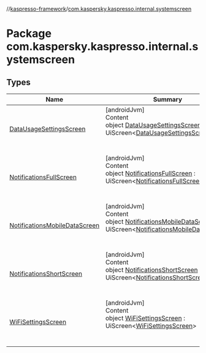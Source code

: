 //[kaspresso-framework](../index.md)/[com.kaspersky.kaspresso.internal.systemscreen](index.md)



# Package com.kaspersky.kaspresso.internal.systemscreen  


## Types  
  
|  Name|  Summary| 
|---|---|
| [DataUsageSettingsScreen](-data-usage-settings-screen/index.md)| [androidJvm]  <br>Content  <br>object [DataUsageSettingsScreen](-data-usage-settings-screen/index.md) : UiScreen<[DataUsageSettingsScreen](-data-usage-settings-screen/index.md)>   <br><br><br>
| [NotificationsFullScreen](-notifications-full-screen/index.md)| [androidJvm]  <br>Content  <br>object [NotificationsFullScreen](-notifications-full-screen/index.md) : UiScreen<[NotificationsFullScreen](-notifications-full-screen/index.md)>   <br><br><br>
| [NotificationsMobileDataScreen](-notifications-mobile-data-screen/index.md)| [androidJvm]  <br>Content  <br>object [NotificationsMobileDataScreen](-notifications-mobile-data-screen/index.md) : UiScreen<[NotificationsMobileDataScreen](-notifications-mobile-data-screen/index.md)>   <br><br><br>
| [NotificationsShortScreen](-notifications-short-screen/index.md)| [androidJvm]  <br>Content  <br>object [NotificationsShortScreen](-notifications-short-screen/index.md) : UiScreen<[NotificationsShortScreen](-notifications-short-screen/index.md)>   <br><br><br>
| [WiFiSettingsScreen](-wi-fi-settings-screen/index.md)| [androidJvm]  <br>Content  <br>object [WiFiSettingsScreen](-wi-fi-settings-screen/index.md) : UiScreen<[WiFiSettingsScreen](-wi-fi-settings-screen/index.md)>   <br><br><br>

